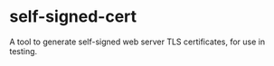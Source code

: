 
# self-signed-cert

A tool to generate self-signed web server TLS certificates,
for use in testing.

